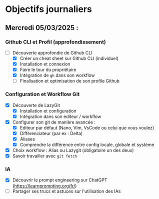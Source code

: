 # Objectifs journaliers

## Mercredi 05/03/2025 :

### Github CLI et Profil (approfondissement)

- [ ] Découverte approfondie de Github CLI
  - [x] Créer un cheat sheet sur Github CLI (individuel)
  - [x] Installation et connexion
  - [x] Faire le tour du propriétaire
  - [x] Intégration de `gh` dans son workflow
  - [ ] Finalisation et optimisation de son profile Github

### Configuration et Workflow Git

- [x] Découverte de LazyGit
  - [x] Installation et configuration
  - [x] Intégration dans son editeur / workflow
- [x] Configurer son git de manière avancée :
  - [x] Editeur par défaut (Nano, Vim, VsCode ou celui que vous voulez)
  - [x] Différenciateur (par ex : Delta)
  - [x] Aliases
  - [x] Comprendre la différence entre config locale, globale et système
- [x] Choix workflow : Alias ou Lazygit (obligatoire un des deux)
- [x] Savoir travailler avec `git fetch`

### IA

- [x] Découvrir le prompt engineering sur ChatGPT (https://learnprompting.org/fr/)
- [ ] Partager ses trucs et astuces sur l'utilisation des IAs
